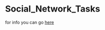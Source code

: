 # Social_Network_Tasks

 for info you can go [here](https://github.com/ManosMorf97/Social_Network_Tasks/blob/main/Social%20Network%20Analysis%20Assignments.pdf)
